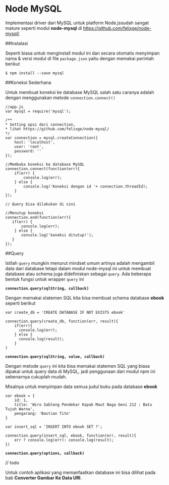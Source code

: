 # Node MySQL

Implementasi driver dari MySQL untuk platform Node.jssudah sangat mature seperti modul **node-mysql** di https://github.com/felixge/node-mysql/


##Instalasi

Seperti biasa untuk menginstall modul ini dan secara otomatis menyimpan nama & versi modul di file `package.json` yaitu dengan memakai perintah berikut


    $ npm install --save mysql


##Koneksi Sederhana

Untuk membuat koneksi ke database MySQL salah satu caranya adalah dengan menggunakan metode `connection.connect()`


    //app.js
    var mysql = require('mysql');
    
    /**
    * Setting opsi dari connection, 
    * lihat https://github.com/felixge/node-mysql/
    */
    var connection = mysql.createConnection({
        host: 'localhost',
        user: 'root',
        password: ''
    });
    
    //Membuka koneksi ke database MySQL
    connection.connect(function(err){
        if(err) {
            console.log(err);
        } else {
            console.log('Koneksi dengan id '+ connection.threadId);
        }
    });
    
    // Query bisa dilakukan di sini

    //Menutup koneksi
    connection.end(function(err){
       if(err) {
           console.log(err);
        } else {
           console.log('koneksi ditutup!');
       }
    });

    
##Query

Istilah `query` mungkin menurut mindset umum artinya adalah mengambil data dari database tetapi dalam modul node-mysql ini untuk membuat database atau schema juga didefiniskan sebagai `query`. Ada beberapa bentuk fungsi untuk wrapper `query` ini

**`connection.query(sqlString, callback)`** 

Dengan memakai statemen SQL kita bisa membuat schema database **ebook** seperti berikut
   
    var create_db = 'CREATE DATABASE IF NOT EXISTS ebook'
    
    connection.query(create_db, function(err, result){
        if(err){
          console.log(err);
        } else {
          console.log(result);
        }
    )
    
    
**`connection.query(sqlString, value, callback)`** 

Dengan metode `query` ini kita bisa memakai statemen SQL yang biasa dipakai untuk query data di MySQL, jadi penggunaan dari modul npm ini sebenarnya cukuplah mudah.

Misalnya untuk menyimpan data semua judul buku pada database **ebook**

    var ebook = {
        id: 1,
        title: 'Wiro Sableng Pendekar Kapak Maut Naga Geni 212 : Batu Tujuh Warna',
        pengarang: 'Bastian Tito'
    }
    
    var insert_sql = 'INSERT INTO ebook SET ?';
    
    connection.query(insert_sql, ebook, function(err, result){
        err ? console.log(err): console.log(result);
    })
    


**`connection.query(options, callback)`** 

// todo

Untuk contoh aplikasi yang memanfaatkan database ini bisa dilihat pada bab **Converter Gambar Ke Data URI**.

